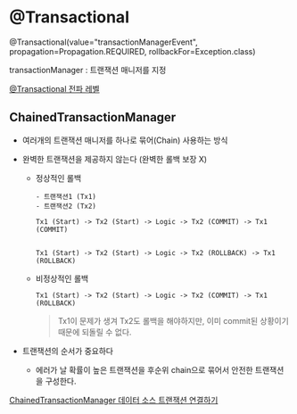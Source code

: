 # @Transactional

 

@Transactional(value="transactionManagerEvent", propagation=Propagation.REQUIRED, rollbackFor=Exception.class)



transactionManager : 트랜잭션 매니저를 지정



[@Transactional 전파 레벨](https://jsonobject.tistory.com/467)



## ChainedTransactionManager 

- 여러개의 트랜잭션 매니저를 하나로 묶어(Chain) 사용하는 방식

- 완벽한 트랜잭션을 제공하지 않는다 (완벽한 롤백 보장 X)

  - 정상적인 롤백

    ~~~
    - 트랜잭션1 (Tx1)
    - 트랜잭션2 (Tx2)
    
    Tx1 (Start) -> Tx2 (Start) -> Logic -> Tx2 (COMMIT) -> Tx1 (COMMIT) 
    
    
    Tx1 (Start) -> Tx2 (Start) -> Logic -> Tx2 (ROLLBACK) -> Tx1 (ROLLBACK) 
    ~~~

  - 비정상적인 롤백

    ~~~
    Tx1 (Start) -> Tx2 (Start) -> Logic -> Tx2 (COMMIT) -> Tx1 (ROLLBACK) 
    ~~~

    > Tx1이 문제가 생겨 Tx2도 롤백을 해야하지만, 이미 commit된 상황이기때문에 되돌릴 수 없다.

- 트랜잭션의 순서가 중요하다

  - 에러가 날 확률이 높은 트랜잭션을 후순위 chain으로 묶어서 안전한 트랜잭션을 구성한다.

[ChainedTransactionManager 데이터 소스 트랜잭션 연결하기](https://taes-k.github.io/2020/06/09/chained-transaction-manager/)

